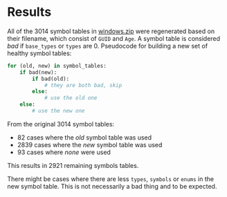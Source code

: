 # Results
All of the 3014 symbol tables in [windows.zip](https://downloads.volatilityfoundation.org/volatility3/symbols/windows.zip) were regenerated based on their filename, which consist of `GUID` and `Age`.
A symbol table is considered _bad_ if `base_types` or `types` are 0.
Pseudocode for building a new set of healthy symbol tables:
```python
for (old, new) in symbol_tables:
    if bad(new):
        if bad(old):
            # they are both bad, skip
        else:
            # use the old one
    else:
        # use the new one
```

From the original 3014 symbol tables:
- 82 cases where the *old* symbol table was used
- 2839 cases where the *new* symbol table was used
- 93 cases where *none* were used

This results in 2921 remaining symbols tables.

There might be cases where there are less `types`, `symbols` or `enums` in the new symbol table. This is not necessarily a bad thing and to be expected.
